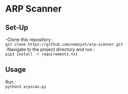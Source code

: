 # ARP Scanner

## Set-Up
-Clone this repository : \
`git clone https://github.com/nemzyxt/arp-scanner.git` \
-Navigate to the project directory and run : \
`pip3 install -r requirements.txt`

## Usage
Run : \
`python3 arpscan.py`